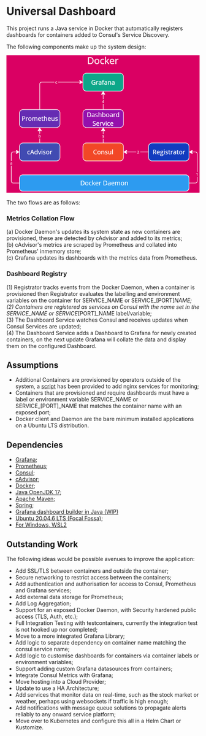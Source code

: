 # Universal Dashboard

This project runs a Java service in Docker that automatically registers dashboards for containers added to Consul's Service Discovery.

The following components make up the system design:

![System Overview](/Drawings/SystemOverview.PNG)

The two flows are as follows:

### Metrics Collation Flow
(a) Docker Daemon's updates its system state as new containers are provisioned, these are detected by cAdvisor and added to its metrics;  
(b) cAdvisor's metrics are scraped by Prometheus and collated into Prometheus' inmemory store;  
(c) Grafana updates its dashboards with the metrics data from Prometheus.

### Dashboard Registry
(1) Registrator tracks events from the Docker Daemon, when a container is provisioned then Registrator evaluates the labelling and environment variables on the container for SERVICE_NAME or SERVICE_[PORT]_NAME;  
(2) Containers are registered as services on Consul with the name set in the SERVICE_NAME or SERVICE_[PORT]_NAME label/variable;  
(3) The Dashboard Service watches Consul and receives updates when Consul Services are updated;  
(4) The Dashboard Service adds a Dashboard to Grafana for newly created containers, on the next update Grafana will collate the data and display them on the configured Dashboard.

## Assumptions
- Additional Containers are provisioned by operators outside of the system, a [script](add-service.sh) has been provided to add nginx services for monitoring;
- Containers that are provisioned and require dashboards must have a label or environment variable SERVICE_NAME or SERVICE_[PORT]_NAME that matches the container name with an exposed port;
- Docker client and Daemon are the bare minimum installed applications on a Ubuntu LTS distribution.

## Dependencies

- [Grafana](https://grafana.com/grafana/);
- [Prometheus](https://prometheus.io/);
- [Consul](https://www.consul.io/);
- [cAdvisor](https://github.com/google/cadvisor?tab=readme-ov-file);
- [Docker](https://www.docker.com/);
- [Java OpenJDK 17](https://openjdk.org/);
- [Apache Maven](https://maven.apache.org/);
- [Spring](https://spring.io/);
- [Grafana dashboard builder in Java (WIP)](https://github.com/szmg/grafana-dashboard-generator-java/tree/master)
- [Ubuntu 20.04.6 LTS (Focal Fossa)](https://www.releases.ubuntu.com/focal/);
- [For Windows, WSL2](https://learn.microsoft.com/en-us/windows/wsl/about#what-is-wsl-2)

## Outstanding Work

The following ideas would be possible avenues to improve the application:

- Add SSL/TLS between containers and outside the container;
- Secure networking to restrict access between the containers;
- Add authentication and authorisation for access to Consul, Prometheus and Grafana services;
- Add external data storage for Prometheus;
- Add Log Aggregation;
- Support for an exposed Docker Daemon, with Security hardened public access (TLS, Auth, etc.);
- Full Integration Testing with testcontainers, currently the integration test is not hooked up nor completed;
- Move to a more integrated Grafana Library;
- Add logic to separate dependency on container name matching the consul service name;
- Add logic to customise dashboards for containers via container labels or environment variables;
- Support adding custom Grafana datasources from containers;
- Integrate Consul Metrics with Grafana;
- Move hosting into a Cloud Provider;
- Update to use a HA Architecture;
- Add services that monitor data on real-time, such as the stock market or weather, perhaps using websockets if traffic is high enough;
- Add notifications with message queue solutions to propagate alerts reliably to any onward service platform;
- Move over to Kubernetes and configure this all in a Helm Chart or Kustomize.
